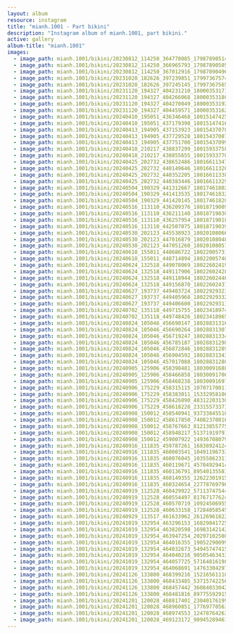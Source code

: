 ```yaml
---
layout: album
resource: instagram
title: "mianh.1001 - Part bikini"
description: "Instagram album of mianh.1001, part bikini."
active: gallery
album-title: "mianh.1001"
images:
  - image_path: mianh.1001/bikini/20230812_114250_364778085_17987890514214000_4670069144013358145_n.jpg
  - image_path: mianh.1001/bikini/20230812_114250_366965793_17987890505214000_2203398334343728194_n.jpg
  - image_path: mianh.1001/bikini/20230812_114250_367012916_17987890496214000_3377006576886170788_n.jpg
  - image_path: mianh.1001/bikini/20231028_182626_397239851_17997367574214000_2613350427851346757_n.jpg
  - image_path: mianh.1001/bikini/20231028_182626_397245145_17997367565214000_8567685777561056187_n.jpg
  - image_path: mianh.1001/bikini/20231120_194327_404231210_18000353171214000_8296219656810193744_n.jpg
  - image_path: mianh.1001/bikini/20231120_194327_404266068_18000353180214000_266588810352958171_n.jpg
  - image_path: mianh.1001/bikini/20231120_194327_404270049_18000353192214000_563915866061665366_n.jpg
  - image_path: mianh.1001/bikini/20231120_194327_404459571_18000353162214000_2508971875571149286_n.jpg
  - image_path: mianh.1001/bikini/20240410_195051_436346468_18015147425214000_6805421134100762478_n.jpg
  - image_path: mianh.1001/bikini/20240410_195051_437179398_18015147416214000_6125186315150792181_n.jpg
  - image_path: mianh.1001/bikini/20240413_194905_437153923_18015437078214000_5754815846930356575_n.jpg
  - image_path: mianh.1001/bikini/20240413_194905_437729528_18015437087214000_8676812877075887469_n.jpg
  - image_path: mianh.1001/bikini/20240413_194905_437751700_18015437099214000_6513919121651683841_n.jpg
  - image_path: mianh.1001/bikini/20240418_210217_438837299_18015933758214000_1212706092140099865_n.jpg
  - image_path: mianh.1001/bikini/20240418_210217_438855655_18015933770214000_259261219167253938_n.jpg
  - image_path: mianh.1001/bikini/20240425_202732_438652486_18016611347214000_6021875378944845333_n.jpg
  - image_path: mianh.1001/bikini/20240425_202732_440149646_18016611320214000_9207479735325511629_n.jpg
  - image_path: mianh.1001/bikini/20240425_202732_440352205_18016611338214000_5289360185653639612_n.jpg
  - image_path: mianh.1001/bikini/20240425_202732_440383446_18016611329214000_3325198446902457614_n.jpg
  - image_path: mianh.1001/bikini/20240504_190329_441312667_18017461802214000_6830564594434363120_n.jpg
  - image_path: mianh.1001/bikini/20240504_190329_441413535_18017461832214000_143283603307071778_n.jpg
  - image_path: mianh.1001/bikini/20240504_190329_441420145_18017461820214000_3772209901764630465_n.jpg
  - image_path: mianh.1001/bikini/20240516_113110_436209376_18018719009214000_3556491283981430409_n.jpg
  - image_path: mianh.1001/bikini/20240516_113110_436211140_18018719030214000_7604268612114247995_n.jpg
  - image_path: mianh.1001/bikini/20240516_113110_436257954_18018719018214000_2705553377163808940_n.jpg
  - image_path: mianh.1001/bikini/20240516_113110_442507075_18018719039214000_8084152265990870750_n.jpg
  - image_path: mianh.1001/bikini/20240530_202123_445538923_18020108066214000_3731879013907642307_n.jpg
  - image_path: mianh.1001/bikini/20240530_202123_447016879_18020108048214000_6996709055484591811_n.jpg
  - image_path: mianh.1001/bikini/20240530_202123_447051260_18020108057214000_7637665592266433284_n.jpg
  - image_path: mianh.1001/bikini/20240618_155011_448686722_18022005731214000_5760748682441302736_n.jpg
  - image_path: mianh.1001/bikini/20240618_155011_448714894_18022005740214000_894719460790961578_n.jpg
  - image_path: mianh.1001/bikini/20240624_132518_449078069_18022602419214000_6295371460311054870_n.jpg
  - image_path: mianh.1001/bikini/20240624_132518_449117906_18022602428214000_146417758416220519_n.jpg
  - image_path: mianh.1001/bikini/20240624_132518_449118944_18022602446214000_8189485017950733493_n.jpg
  - image_path: mianh.1001/bikini/20240624_132518_449156870_18022602437214000_4413582209654406107_n.jpg
  - image_path: mianh.1001/bikini/20240627_193737_449403724_18022929323214000_8197645135578007667_n.jpg
  - image_path: mianh.1001/bikini/20240627_193737_449405968_18022929332214000_3568128227972883180_n.jpg
  - image_path: mianh.1001/bikini/20240627_193737_449406600_18022929311214000_3903845508457052058_n.jpg
  - image_path: mianh.1001/bikini/20240702_135118_449715755_18023418974214000_6828108909847384204_n.jpg
  - image_path: mianh.1001/bikini/20240702_135118_449748426_18023418965214000_2704515336650979045_n.jpg
  - image_path: mianh.1001/bikini/20240824_105046_456690147_18028831316214000_4348537472285911797_n.jpg
  - image_path: mianh.1001/bikini/20240824_105046_456690264_18028831307214000_4119286994711869676_n.jpg
  - image_path: mianh.1001/bikini/20240824_105046_456719247_18028831334214000_5900213326031576052_n.jpg
  - image_path: mianh.1001/bikini/20240824_105046_456785187_18028831298214000_3292622130028911749_n.jpg
  - image_path: mianh.1001/bikini/20240824_105046_456872846_18028831289214000_4690817832587825555_n.jpg
  - image_path: mianh.1001/bikini/20240824_105046_456904592_18028831343214000_2149185725102732296_n.jpg
  - image_path: mianh.1001/bikini/20240824_105046_457017088_18028831280214000_4475965591823331561_n.jpg
  - image_path: mianh.1001/bikini/20240905_125906_458398481_18030091688214000_3780725573008774549_n.jpg
  - image_path: mianh.1001/bikini/20240905_125906_458466858_18030091706214000_9201321665297368777_n.jpg
  - image_path: mianh.1001/bikini/20240905_125906_458468238_18030091697214000_7225085394248169131_n.jpg
  - image_path: mianh.1001/bikini/20240906_175229_458315115_1070717001155043_6971775522019858542_n.jpg
  - image_path: mianh.1001/bikini/20240906_175229_458383011_1533295810606231_6165822553243584649_n.jpg
  - image_path: mianh.1001/bikini/20240906_175229_458426890_483122031303085_3169143756748393960_n.jpg
  - image_path: mianh.1001/bikini/20240906_175229_458618228_2331557337186112_2174100243098678550_n.jpg
  - image_path: mianh.1001/bikini/20240908_150012_458540941_937338455103634_6454598421802306857_n.jpg
  - image_path: mianh.1001/bikini/20240908_150012_458617850_740823708169815_8568788037040717614_n.jpg
  - image_path: mianh.1001/bikini/20240908_150012_458767663_812138557753553_2261028133763239942_n.jpg
  - image_path: mianh.1001/bikini/20240908_150012_458948217_513719197913750_980506318804381768_n.jpg
  - image_path: mianh.1001/bikini/20240908_150012_459007922_1493670807930404_8471152158545541443_n.jpg
  - image_path: mianh.1001/bikini/20240916_111835_459787261_1683892412432355_1054924109937241557_n.jpg
  - image_path: mianh.1001/bikini/20240916_111835_460003541_1049119673319410_3464829686022333253_n.jpg
  - image_path: mianh.1001/bikini/20240916_111835_460076045_1035586231167222_1284571897219806242_n.jpg
  - image_path: mianh.1001/bikini/20240916_111835_460119671_457049294147552_577779600080209877_n.jpg
  - image_path: mianh.1001/bikini/20240916_111835_460136791_895401355818458_5123615140361325242_n.jpg
  - image_path: mianh.1001/bikini/20240916_111835_460149355_1262230191580618_6310159061131422047_n.jpg
  - image_path: mianh.1001/bikini/20240916_111835_460324654_2277876979049602_9162200416551121616_n.jpg
  - image_path: mianh.1001/bikini/20240919_112528_460429922_571137475442789_6335795502749579817_n.jpg
  - image_path: mianh.1001/bikini/20240919_112528_460554497_8176717762454235_5400187632527802265_n.jpg
  - image_path: mianh.1001/bikini/20240919_112528_460570719_1092450695545514_1208592529810677430_n.jpg
  - image_path: mianh.1001/bikini/20240919_112528_460633158_1728405854574708_1076291720713509277_n.jpg
  - image_path: mianh.1001/bikini/20240929_113517_461633962_2612696182235417_1869105001929354657_n.jpg
  - image_path: mianh.1001/bikini/20241019_132954_463296153_1682984172524288_5975399647851089786_n.jpg
  - image_path: mianh.1001/bikini/20241019_132954_463820598_1698314214282412_5030220078519878543_n.jpg
  - image_path: mianh.1001/bikini/20241019_132954_463947254_2029710250819952_1679679472332899255_n.jpg
  - image_path: mianh.1001/bikini/20241019_132954_464016355_1905229009969861_399002959919338584_n.jpg
  - image_path: mianh.1001/bikini/20241019_132954_464032673_549457474152698_3394981260009151014_n.jpg
  - image_path: mianh.1001/bikini/20241019_132954_464040216_905054634337704_7553888613490291619_n.jpg
  - image_path: mianh.1001/bikini/20241019_132954_464057725_571648161989320_7916109136041124061_n.jpg
  - image_path: mianh.1001/bikini/20241019_132954_464068691_1476330429746960_7416762061516803764_n.jpg
  - image_path: mianh.1001/bikini/20241126_133800_468399216_1521656111873066_3657780359079666090_n.jpg
  - image_path: mianh.1001/bikini/20241126_133800_468433485_537157422564679_5744398062480343187_n.jpg
  - image_path: mianh.1001/bikini/20241126_133800_468457442_360840330424083_5393803823170179451_n.jpg
  - image_path: mianh.1001/bikini/20241126_133800_468481816_897755929159422_6703792609328889836_n.jpg
  - image_path: mianh.1001/bikini/20241201_120028_468817401_2304017619955261_3993403148952238849_n.jpg
  - image_path: mianh.1001/bikini/20241201_120028_468960851_1776977056393201_5308056268954726816_n.jpg
  - image_path: mianh.1001/bikini/20241201_120028_468974553_1247876426325964_4502188837620466275_n.jpg
  - image_path: mianh.1001/bikini/20241201_120028_469123172_909452894613370_5582709522222794919_n.jpg
---
```

